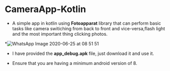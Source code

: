 # CameraApp-Kotlin

* A simple app in kotlin using  **Fotoapparat** library that can perform basic tasks like camera switiching from back to front and vice-versa,flash light and the most important thing clicking photos.


*![WhatsApp Image 2020-06-25 at 08 51 51](https://user-images.githubusercontent.com/43717493/85753563-386f8f00-b6c1-11ea-9a18-6dc4d839cbdc.jpeg)

* I have provided the **app_debug.apk** file, just download it and use it.

* Ensure that you are having a minimum android version of 8.
